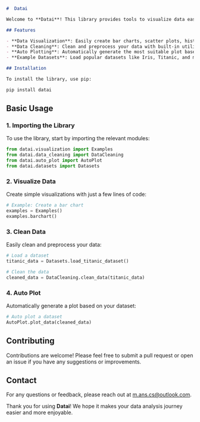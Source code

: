 

```markdown
#  Datai

Welcome to **Datai**! This library provides tools to visualize data easily, clean datasets, and automatically generate appropriate plots for your data. Whether you're a beginner or an experienced data scientist, this library aims to simplify the data exploration and visualization process.

## Features

- **Data Visualization**: Easily create bar charts, scatter plots, histograms, and more with simple functions.
- **Data Cleaning**: Clean and preprocess your data with built-in utilities for handling missing values, normalizing data, and more.
- **Auto Plotting**: Automatically generate the most suitable plot based on your dataset's characteristics.
- **Example Datasets**: Load popular datasets like Iris, Titanic, and more for quick experimentation and testing.

## Installation

To install the library, use pip:
```

```bash
pip install datai
```

## Basic Usage

### 1. Importing the Library

To use the library, start by importing the relevant modules:

```python
from datai.visualization import Examples
from datai.data_cleaning import DataCleaning
from datai.auto_plot import AutoPlot
from datai.datasets import Datasets
```

### 2. Visualize Data

Create simple visualizations with just a few lines of code:

```python
# Example: Create a bar chart
examples = Examples()
examples.barchart()
```

### 3. Clean Data

Easily clean and preprocess your data:

```python
# Load a dataset
titanic_data = Datasets.load_titanic_dataset()

# Clean the data
cleaned_data = DataCleaning.clean_data(titanic_data)
```

### 4. Auto Plot

Automatically generate a plot based on your dataset:

```python
# Auto plot a dataset
AutoPlot.plot_data(cleaned_data)
```

## Contributing

Contributions are welcome! Please feel free to submit a pull request or open an issue if you have any suggestions or improvements.

## Contact

For any questions or feedback, please reach out at [m.ans.cs@outlook.com](mailto:m.ans.cs@outlook.com).


Thank you for using **Datai**! We hope it makes your data analysis journey easier and more enjoyable.
```
